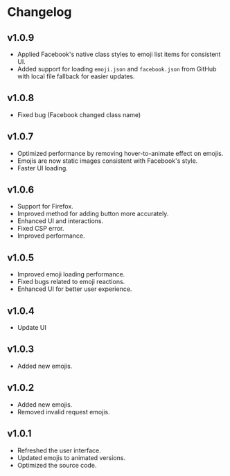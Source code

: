 # Changelog

## v1.0.9
- Applied Facebook's native class styles to emoji list items for consistent UI.
- Added support for loading `emoji.json` and `facebook.json` from GitHub with local file fallback for easier updates.

## v1.0.8
- Fixed bug (Facebook changed class name)

## v1.0.7
- Optimized performance by removing hover-to-animate effect on emojis.
- Emojis are now static images consistent with Facebook's style.
- Faster UI loading.

## v1.0.6
- Support for Firefox.
- Improved method for adding button more accurately.
- Enhanced UI and interactions.
- Fixed CSP error.
- Improved performance.

## v1.0.5
- Improved emoji loading performance.
- Fixed bugs related to emoji reactions.
- Enhanced UI for better user experience.

## v1.0.4
- Update UI

## v1.0.3
- Added new emojis.

## v1.0.2
- Added new emojis.
- Removed invalid request emojis.

## v1.0.1
- Refreshed the user interface.
- Updated emojis to animated versions.
- Optimized the source code.
